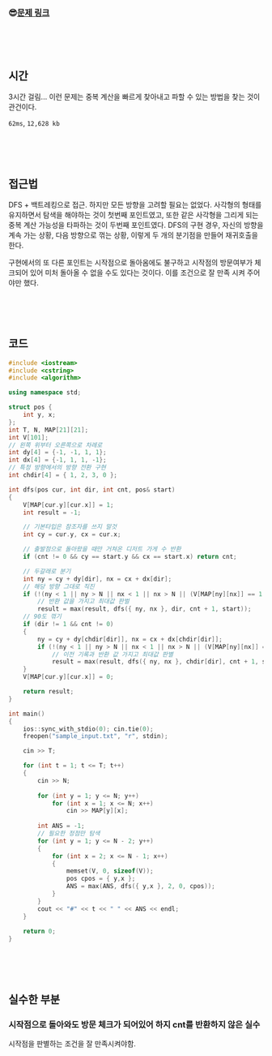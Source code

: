 

### &#128526;[문제 링크](https://swexpertacademy.com/main/code/problem/problemDetail.do?contestProbId=AV5VwAr6APYDFAWu)

<br>

<br>

<br>

## 시간

3시간 걸림... 이런 문제는 중복 계산을 빠르게 찾아내고 파할 수 있는 방법을 찾는 것이 관건이다.

`62ms`, `12,628 kb`

<br>

<br>

<br>

## 접근법

DFS + 백트레킹으로 접근. 하지만 모든 방향을 고려할 필요는 없었다. 사각형의 형태를 유지하면서 탐색을 해야하는 것이 첫번째 포인트였고, 또한 같은 사각형을 그리게 되는 중복 계산 가능성을 타파하는 것이 두번째 포인트였다. DFS의 구현 경우, 자신의 방향을 계속 가는 상황, 다음 방향으로 꺾는 상황, 이렇게 두 개의 분기점을 만들어 재귀호출을 한다.

구현에서의 또 다른 포인트는 시작점으로 돌아옴에도 불구하고 시작점의 방문여부가 체크되어 있어 미처 돌아올 수 없을 수도 있다는 것이다. 이를 조건으로 잘 만족 시켜 주어야만 했다.

<br>

<br>

<br>

## 코드

```cpp
#include <iostream>
#include <cstring>
#include <algorithm>

using namespace std;

struct pos { 
	int y, x; 
};
int T, N, MAP[21][21];
int V[101];
// 왼쪽 위부터 오른쪽으로 차례로
int dy[4] = {-1, -1, 1, 1};
int dx[4] = {-1, 1, 1, -1};
// 특정 방향에서의 방향 전환 구현
int chdir[4] = { 1, 2, 3, 0 };

int dfs(pos cur, int dir, int cnt, pos& start)
{
	V[MAP[cur.y][cur.x]] = 1;
	int result = -1;

	// 기본타입은 참조자를 쓰지 말것
	int cy = cur.y, cx = cur.x;

	// 출발점으로 돌아왔을 때만 거쳐온 디저트 가게 수 반환
	if (cnt != 0 && cy == start.y && cx == start.x) return cnt;

	// 두갈래로 분기
	int ny = cy + dy[dir], nx = cx + dx[dir];
	// 해당 방향 그대로 직진
	if (!(ny < 1 || ny > N || nx < 1 || nx > N || (V[MAP[ny][nx]] == 1 && (ny != start.y || nx != start.x))))
		// 반환 값을 가지고 최대값 판벌
		result = max(result, dfs({ ny, nx }, dir, cnt + 1, start));
	// 90도 꺾기
	if (dir != 1 && cnt != 0)
	{
		ny = cy + dy[chdir[dir]], nx = cx + dx[chdir[dir]];
		if (!(ny < 1 || ny > N || nx < 1 || nx > N || (V[MAP[ny][nx]] == 1 && (ny != start.y || nx != start.x))))
			// 이전 기록과 반환 값 가지고 최대값 판별
			result = max(result, dfs({ ny, nx }, chdir[dir], cnt + 1, start));
	}
	V[MAP[cur.y][cur.x]] = 0;

	return result;
}

int main()
{
	ios::sync_with_stdio(0); cin.tie(0);
	freopen("sample_input.txt", "r", stdin);

	cin >> T;

	for (int t = 1; t <= T; t++)
	{
		cin >> N;
		
		for (int y = 1; y <= N; y++)
			for (int x = 1; x <= N; x++)
				cin >> MAP[y][x];
		
		int ANS = -1;
		// 필요한 정점만 탐색
		for (int y = 1; y <= N - 2; y++)
		{
			for (int x = 2; x <= N - 1; x++)
			{
				memset(V, 0, sizeof(V));
				pos cpos = { y,x };
				ANS = max(ANS, dfs({ y,x }, 2, 0, cpos));
			}
		}
		cout << "#" << t << " " << ANS << endl;
	}
	
	return 0;
}
```

<br>

<br>

<br>

## 실수한 부분

### 시작점으로 돌아와도 방문 체크가 되어있어 하지 cnt를 반환하지 않은 실수

시작점을 판별하는 조건을 잘 만족시켜야함.